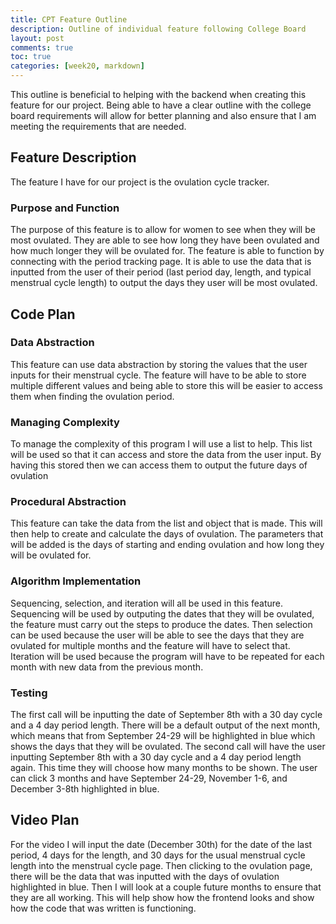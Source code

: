 ```yaml
---
title: CPT Feature Outline
description: Outline of individual feature following College Board
layout: post
comments: true
toc: true
categories: [week20, markdown]
---
```

This outline is beneficial to helping with the backend when creating this feature for our project. Being able to have a clear outline with the college board requirements will allow for better planning and also ensure that I am meeting the requirements that are needed.

## Feature Description
The feature I have for our project is the ovulation cycle tracker.

### Purpose and Function
The purpose of this feature is to allow for women to see when they will be most ovulated. They are able to see how long they have been ovulated and how much longer they will be ovulated for. The feature is able to function by connecting with the period tracking page. It is able to use the data that is inputted from the user of their period (last period day, length, and typical menstrual cycle length) to output the days they user will be most ovulated.

## Code Plan
### Data Abstraction
This feature can use data abstraction by storing the values that the user inputs for their menstrual cycle. The feature will have to be able to store multiple different values and being able to store this will be easier to access them when finding the ovulation period.

### Managing Complexity
To manage the complexity of this program I will use a list to help. This list will be used so that it can access and store the data from the user input. By having this stored then we can access them to output the future days of ovulation

### Procedural Abstraction
This feature can take the data from the list and object that is made. This will then help to create and calculate the days of ovulation. The parameters that will be added is the days of starting and ending ovulation and how long they will be ovulated for. 

### Algorithm Implementation
Sequencing, selection, and iteration will all be used in this feature. Sequencing will be used by outputing the dates that they will be ovulated, the feature must carry out the steps to produce the dates. Then selection can be used because the user will be able to see the days that they are ovulated for multiple months and the feature will have to select that. Iteration will be used because the program will have to be repeated for each month with new data from the previous month. 

### Testing
The first call will be inputting the date of September 8th with a 30 day cycle and a 4 day period length. There will be a default output of the next month, which means that from September 24-29 will be highlighted in blue which shows the days that they will be ovulated. The second call will have the user inputting September 8th with a 30 day cycle and a 4 day period length again. This time they will choose how many months to be shown. The user can click 3 months and have September 24-29, November 1-6, and December 3-8th highlighted in blue.

## Video Plan
For the video I will input the date (December 30th) for the date of the last period, 4 days for the length, and 30 days for the usual menstrual cycle length into the menstrual cycle page. Then clicking to the ovulation page, there will be the data that was inputted with the days of ovulation highlighted in blue. Then I will look at a couple future months to ensure that they are all working. This will help show how the frontend looks and show how the code that was written is functioning.
